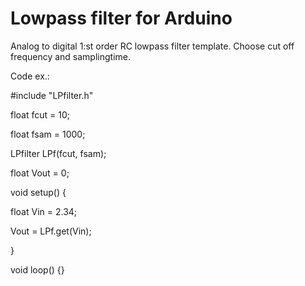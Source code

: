 # Lowpass filter for Arduino
Analog to digital 1:st order RC lowpass filter template.
Choose cut off frequency and samplingtime.

Code ex.:

#include "LPfilter.h"

float fcut = 10; 

float fsam = 1000;

LPfilter<float> LPf(fcut, fsam);

float Vout = 0;

void setup() {

  float Vin = 2.34;
  
  Vout = LPf.get(Vin);

}

void loop() {}
